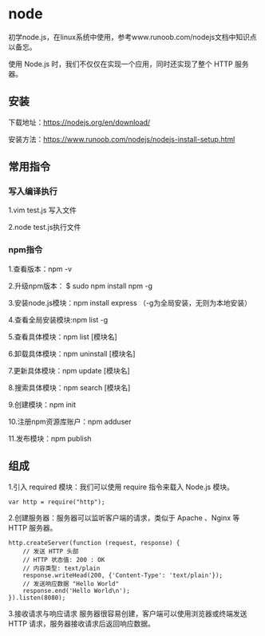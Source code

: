 # node
初学node.js，在linux系统中使用，参考www.runoob.com/nodejs文档中知识点以备忘。

使用 Node.js 时，我们不仅仅在实现一个应用，同时还实现了整个 HTTP 服务器。

## 安装
下载地址：https://nodejs.org/en/download/

安装方法：https://www.runoob.com/nodejs/nodejs-install-setup.html

## 常用指令

### 写入编译执行
1.vim test.js 写入文件

2.node test.js执行文件

### npm指令
1.查看版本：npm -v

2.升级npm版本： $ sudo npm install npm -g

3.安装node.js模块：npm install express  （-g为全局安装，无则为本地安装）

4.查看全局安装模块:npm list -g

5.查看具体模块：npm list [模块名]

6.卸载具体模块：npm uninstall [模块名]

7.更新具体模块：npm update [模块名]

8.搜索具体模块：npm search [模块名]

9.创建模块：npm init

10.注册npm资源库账户：npm adduser

11.发布模块：npm publish

## 组成
1.引入 required 模块：我们可以使用 require 指令来载入 Node.js 模块。
```
var http = require("http");
```

2.创建服务器：服务器可以监听客户端的请求，类似于 Apache 、Nginx 等 HTTP 服务器。
```
http.createServer(function (request, response) {
    // 发送 HTTP 头部 
    // HTTP 状态值: 200 : OK
    // 内容类型: text/plain
    response.writeHead(200, {'Content-Type': 'text/plain'});
    // 发送响应数据 "Hello World"
    response.end('Hello World\n');
}).listen(8080);
```
3.接收请求与响应请求 服务器很容易创建，客户端可以使用浏览器或终端发送 HTTP 请求，服务器接收请求后返回响应数据。

